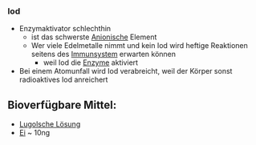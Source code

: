 ### Iod
- Enzymaktivator schlechthin
	-  ist das schwerste [Anionische](../../Glossar/Anionisch.md) Element
	- Wer viele Edelmetalle nimmt und kein Iod wird heftige Reaktionen seitens des [Immunsystem](../../Glossar/Immunsystem.md) erwarten können
		- weil Iod die [Enzyme](../../Glossar/Enzym.md) aktiviert
- Bei einem Atomunfall wird Iod verabreicht, weil der Körper sonst radioaktives Iod anreichert

## Bioverfügbare Mittel:
 - [Lugolsche Lösung](../../Rezepte_und_Anleitungen/Lugolsche%20Lösung.md)
 - [Ei](../Rohstoffe/Ei.md) ~ 10ng
